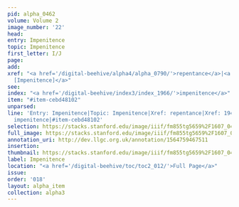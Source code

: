 ```yaml
---
pid: alpha_0462
volume: Volume 2
image_number: '22'
head: 
entry: Impenitence
topic: Impenitence
first_letter: I/J
page: 
add: 
xref: "<a href='/digital-beehive/alpha4/alpha_0790/'>repentance</a>|<a href='/digital-beehive/toc/toc2_358/'>1945
  [Impenitence]</a>"
see: 
index: "<a href='/digital-beehive/index3/index_1966/'>impenitence</a>"
item: "#item-cebd48102"
unparsed: 
line: 'Entry: Impenitence|Topic: Impenitence|Xref: repentance|Xref: 1945 [Impenitence]|Index:
  impenitence|#item-cebd48102'
selection: https://stacks.stanford.edu/image/iiif/fm855tg5659%2F1607_0489/730,2001,3056,587/full/0/default.jpg
full_image: https://stacks.stanford.edu/image/iiif/fm855tg5659%2F1607_0489/full/full/0/default.jpg
annotation_uri: http://dev.llgc.org.uk/annotation/1564759467511
insertion: 
thumbnail: https://stacks.stanford.edu/image/iiif/fm855tg5659%2F1607_0489/730,2001,600,180/250,/0/default.jpg
label: Impenitence
location: "<a href='/digital-beehive/toc/toc2_012/'>Full Page</a>"
issue: 
order: '018'
layout: alpha_item
collection: alpha3
---
```

